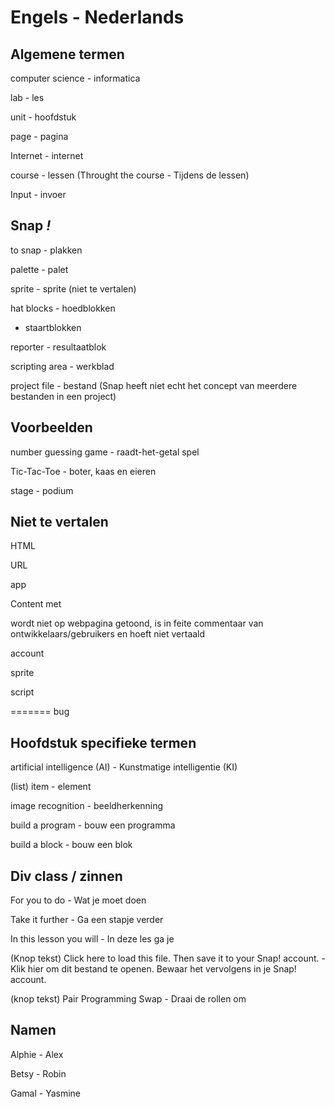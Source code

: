 # Engels - Nederlands

## Algemene termen
computer science - informatica

lab - les

unit - hoofdstuk

page - pagina

Internet - internet

course - lessen (Throught the course - Tijdens de lessen)

Input - invoer

## Snap *!*

to snap - plakken

palette - palet

sprite - sprite (niet te vertalen)

hat blocks - hoedblokken

- staartblokken

reporter - resultaatblok

scripting area - werkblad

project file - bestand (Snap heeft niet echt het concept van meerdere bestanden in een project)

## Voorbeelden

number guessing game - raadt-het-getal spel

Tic-Tac-Toe - boter, kaas en eieren

stage - podium

## Niet te vertalen
HTML

URL 

app 

Content met <div class="todo"></div> wordt niet op webpagina getoond, is in feite commentaar van ontwikkelaars/gebruikers en hoeft niet vertaald

account

sprite

script

=======
bug

## Hoofdstuk specifieke termen
artificial intelligence (AI) - Kunstmatige intelligentie (KI)

(list) item - element

image recognition - beeldherkenning

build a program - bouw een programma

build a block - bouw een blok

## Div class / zinnen

For you to do - Wat je moet doen

Take it further - Ga een stapje verder

In this lesson you will - In deze les ga je

(Knop tekst)
Click here to load this file. Then save it to your Snap! account. - 
Klik hier om dit bestand te openen. Bewaar het vervolgens in je Snap! account.

(knop tekst)
Pair Programming Swap - Draai de rollen om

## Namen
Alphie - Alex

Betsy - Robin

Gamal - Yasmine
